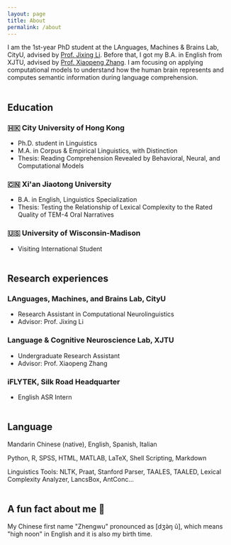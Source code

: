 ```yaml
---
layout: page
title: About
permalink: /about
---
```

I am the 1st-year PhD student at the LAnguages, Machines & Brains Lab, CityU, advised by [Prof. Jixing Li](https://jixing-li.github.io/). Before that, I got my B.A. in English from XJTU, advised by [Prof. Xiaopeng Zhang](http://gr.xjtu.edu.cn/en/web/zhangxp). I am focusing on applying computational models to understand how the human brain represents and computes semantic information during language comprehension.
<br><br>

## Education
### 🇭🇰 City University of Hong Kong
- Ph.D. student in Linguistics
- M.A. in Corpus & Empirical Linguistics, with Distinction
- Thesis: Reading Comprehension Revealed by Behavioral, Neural, and Computational Models

### 🇨🇳 Xi'an Jiaotong University
-  B.A. in English, Linguistics Specialization
- Thesis: Testing the Relationship of Lexical Complexity to the Rated Quality of TEM-4 Oral Narratives

### 🇺🇸 University of Wisconsin-Madison
- Visiting International Student
<br><br>

## Research experiences
### LAnguages, Machines, and Brains Lab, CityU
-  Research Assistant in Computational Neurolinguistics
- Advisor: Prof. Jixing Li

### Language & Cognitive Neuroscience Lab, XJTU
-  Undergraduate Research Assistant
- Advisor: Prof. Xiaopeng Zhang

### iFLYTEK, Silk Road Headquarter
- English ASR Intern
<br><br>

## Language
Mandarin Chinese (native), English, Spanish, Italian

Python, R, SPSS, HTML, MATLAB, LaTeX, Shell Scripting, Markdown

Linguistics Tools: NLTK, Praat, Stanford Parser, TAALES, TAALED, Lexical Complexity Analyzer, LancsBox, AntConc...
<br><br>
## A fun fact about me 🥳
My Chinese first name "Zhengwu" pronounced as [dʒə̀ŋ ǔ], which means "high noon" in English and it is also my birth time.  
